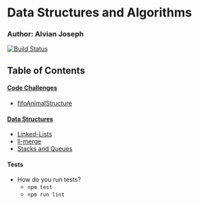 # Data Structures and Algorithms

### Author: Alvian Joseph

[![Build Status](https://www.travis-ci.com/alvian-401-advanced-javascript/data-structures-and-algorithms.svg?branch=master)](https://www.travis-ci.com/alvian-401-advanced-javascript/data-structures-and-algorithms)

## Table of Contents

#### [Code Challenges](https://github.com/alvian-401-advanced-javascript/data-structures-and-algorithms/tree/master/challenges)
   * [fifoAnimalStructure](https://github.com/alvian-401-advanced-javascript/data-structures-and-algorithms/tree/master/challenges/fifoAnimalShelter)





#### [Data Structures](https://github.com/alvian-401-advanced-javascript/data-structures-and-algorithms/tree/master/data-structures)  
 * [Linked-Lists](https://github.com/alvian-401-advanced-javascript/data-structures-and-algorithms/tree/master/data-structures/linked-lists)
  * [ll-merge](https://github.com/alvian-401-advanced-javascript/data-structures-and-algorithms/tree/master/data-structures/llmerge)  
  * [Stacks and Queues](https://github.com/alvian-401-advanced-javascript/data-structures-and-algorithms/tree/stacks-and-queues/data-structures/stacks-and-queues)  
 
  
  



  
#### Tests
* How do you run tests?
  * `npm test`
  * `npm run lint`
